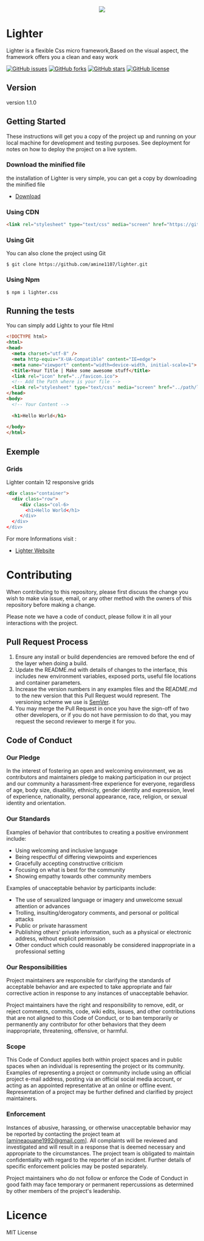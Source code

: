 <div  align="center">
<img src ="https://amine1107.github.io/lighter/assets/img/logos.png" />
</div>

# Lighter
Lighter is a flexible Css micro framework,Based on the visual aspect, the framework offers you a clean and easy work

[![GitHub issues](https://img.shields.io/github/issues/amine1107/lighter.svg)](https://github.com/amine1107/lightx/issues)
[![GitHub forks](https://img.shields.io/github/forks/amine1107/lighter.svg?style=flat-square)](https://github.com/amine1107/lightx/network)
[![GitHub stars](https://img.shields.io/github/stars/amine1107/lighter.svg?style=flat-square)](https://github.com/amine1107/lighter/stargazers)
[![GitHub license](https://img.shields.io/github/license/amine1107/lighter.svg?style=flat-square)](https://github.com/amine1107/lighter/blob/master/LICENSE)




## Version 
version 1.1.0
## Getting Started 
These instructions will get you a copy of the project up and running on your local machine for development and testing purposes. See deployment for notes on how to deploy the project on a live system.
### Download the minified file
the installation of Lighter is very simple, you can get a copy by downloading the minified file 
* [Download](https://gitcdn.xyz/cdn/amine1107/lighter/fa41b0c9fc0bfd7c3ac9083ba402cc724926136a/lighter.min.css)
### Using CDN
```html
<link rel="stylesheet" type="text/css" media="screen" href="https://gitcdn.xyz/repo/amine1107/lighter/master/lighter.min.css" />          
```
### Using Git
You can also clone the project using Git
```git
$ git clone https://github.com/amine1107/lighter.git
```
### Using Npm
```npm
$ npm i lighter.css
```
## Running the tests
You can simply add Lightx to your file Html
```html
<!DOCTYPE html>
<html>
<head>
  <meta charset="utf-8" />
  <meta http-equiv="X-UA-Compatible" content="IE=edge">
  <meta name="viewport" content="width=device-width, initial-scale=1">
  <title>Your Title | Make some awesome stuff</title>
  <link rel="icon" href="../favicon.ico">
  <!-- Add the Path where is your file --> 
  <link rel="stylesheet" type="text/css" media="screen" href="../path/lighter.min.css" />
</head>
<body>
  <!-- Your Content -->
  
  <h1>Hello World</h1>
  
</body>
</html>  
```
## Exemple
### Grids
Lighter contain 12 responsive grids 
```html 
<div class="container">
  <div class="row">
     <div class="col-6>
       <h1>Hello World</h1>
     </div>
  </div>
</div>
```
For more Informations visit : 
* [Lighter Website](https://amine1107.github.io/lighter/)

# Contributing

When contributing to this repository, please first discuss the change you wish to make via issue,
email, or any other method with the owners of this repository before making a change. 

Please note we have a code of conduct, please follow it in all your interactions with the project.

## Pull Request Process

1. Ensure any install or build dependencies are removed before the end of the layer when doing a 
   build.
2. Update the README.md with details of changes to the interface, this includes new environment 
   variables, exposed ports, useful file locations and container parameters.
3. Increase the version numbers in any examples files and the README.md to the new version that this
   Pull Request would represent. The versioning scheme we use is [SemVer](http://semver.org/).
4. You may merge the Pull Request in once you have the sign-off of two other developers, or if you 
   do not have permission to do that, you may request the second reviewer to merge it for you.

## Code of Conduct

### Our Pledge

In the interest of fostering an open and welcoming environment, we as
contributors and maintainers pledge to making participation in our project and
our community a harassment-free experience for everyone, regardless of age, body
size, disability, ethnicity, gender identity and expression, level of experience,
nationality, personal appearance, race, religion, or sexual identity and
orientation.

### Our Standards

Examples of behavior that contributes to creating a positive environment
include:

* Using welcoming and inclusive language
* Being respectful of differing viewpoints and experiences
* Gracefully accepting constructive criticism
* Focusing on what is best for the community
* Showing empathy towards other community members

Examples of unacceptable behavior by participants include:

* The use of sexualized language or imagery and unwelcome sexual attention or
advances
* Trolling, insulting/derogatory comments, and personal or political attacks
* Public or private harassment
* Publishing others' private information, such as a physical or electronic
  address, without explicit permission
* Other conduct which could reasonably be considered inappropriate in a
  professional setting

### Our Responsibilities

Project maintainers are responsible for clarifying the standards of acceptable
behavior and are expected to take appropriate and fair corrective action in
response to any instances of unacceptable behavior.

Project maintainers have the right and responsibility to remove, edit, or
reject comments, commits, code, wiki edits, issues, and other contributions
that are not aligned to this Code of Conduct, or to ban temporarily or
permanently any contributor for other behaviors that they deem inappropriate,
threatening, offensive, or harmful.

### Scope

This Code of Conduct applies both within project spaces and in public spaces
when an individual is representing the project or its community. Examples of
representing a project or community include using an official project e-mail
address, posting via an official social media account, or acting as an appointed
representative at an online or offline event. Representation of a project may be
further defined and clarified by project maintainers.

### Enforcement

Instances of abusive, harassing, or otherwise unacceptable behavior may be
reported by contacting the project team at [amineaouane1992@gmail.com]. All
complaints will be reviewed and investigated and will result in a response that
is deemed necessary and appropriate to the circumstances. The project team is
obligated to maintain confidentiality with regard to the reporter of an incident.
Further details of specific enforcement policies may be posted separately.

Project maintainers who do not follow or enforce the Code of Conduct in good
faith may face temporary or permanent repercussions as determined by other
members of the project's leadership.

# Licence 
MIT License
